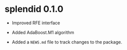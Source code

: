 # splendid 0.1.0

* Improved RFE interface

* Added AdaBoost.M1 algorithm

* Added a `NEWS.md` file to track changes to the package.
